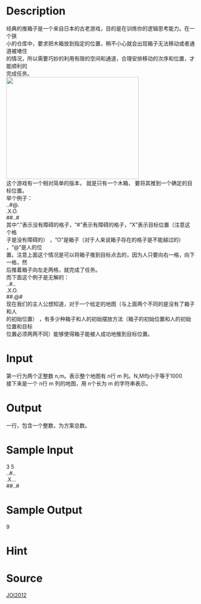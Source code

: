 
# Description

<div class="content"><div>经典的推箱子是一个来自日本的古老游戏，目的是在训练你的逻辑思考能力。在一个狭</div>
<div>小的仓库中，要求把木箱放到指定的位置，稍不小心就会出现箱子无法移动或者通道被堵住</div>
<div>的情况，所以需要巧妙的利用有限的空间和通道，合理安排移动的次序和位置，才能顺利的</div>
<div>完成任务。</div>
<div><img src="/source/bzoj/4256/img/aHR0cHM6Ly9seWRzeS5jb20vSnVkZ2VPbmxpbmUvdXBsb2FkLzIwMTUwOS9hYS5QTkc=.PNG" width="354" height="272" alt=""/></div>
<div></div>
<div>这个游戏有一个相对简单的版本， 就是只有一个木箱， 要将其推到一个确定的目标位置。</div>
<div>举个例子：</div>
<div>..#@.</div>
<div>.X.O.</div>
<div>##..#</div>
<div>其中“.”表示没有障碍的格子，“#”表示有障碍的格子，“X”表示目标位置（注意这个格</div>
<div>子是没有障碍的） ，“O”是箱子（对于人来说箱子存在的格子是不能越过的） ，“@”是人的位</div>
<div>置。注意上面这个情况是可以将箱子推到目标点去的，因为人只要向右一格，向下一格，然</div>
<div>后推着箱子向左走两格，就完成了任务。</div>
<div>而下面这个例子是无解的：</div>
<div>..#..</div>
<div>.X.O.</div>
<div>##.@#</div>
<div>现在我们的主人公想知道，对于一个给定的地图（与上面两个不同的是没有了箱子和人</div>
<div>的初始位置） ，有多少种箱子和人的初始摆放方法（箱子的初始位置和人的初始位置和目标</div>
<div>位置必须两两不同）能够使得箱子能被人成功地推到目标位置。</div>
<p></p></div>

# Input

<div class="content"><div>第一行为两个正整数 n,m。表示整个地图有 n行 m 列。N,M均小于等于1000</div>
<div>接下来是一个 n行 m 列的地图，用 n个长为 m 的字符串表示。</div>
<p></p></div>

# Output

<div class="content"><div>一行，包含一个整数，为方案总数。</div>
<p></p></div>

# Sample Input

<div class="content"><span class="sampledata">3 5<br/>
..#..<br/>
.X...<br/>
##..#<br/>
</span></div>

# Sample Output

<div class="content"><span class="sampledata">9</span></div>

# Hint

<div class="content"><p></p></div>

# Source

<div class="content"><p><a href="problemset.php?search=JOI2012">JOI2012</a></p></div>

